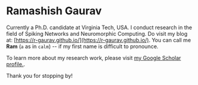 <!-- ## Hi there 👋
**R-Gaurav/R-Gaurav** is a ✨ _special_ ✨ repository because its `README.md` (this file) appears on your GitHub profile.

Here are some ideas to get you started:

- 🔭 I’m currently working on ...
- 🌱 I’m currently learning ...
- 👯 I’m looking to collaborate on ...
- 🤔 I’m looking for help with ...
- 💬 Ask me about ...
- 📫 How to reach me: ...
- 😄 Pronouns: ...
- ⚡ Fun fact: ...
-->

# Ramashish Gaurav

Currently a Ph.D. candidate at Virginia Tech, USA. I conduct research in the field of Spiking Networks and Neuromorphic Computing. Do visit my blog at: [https://r-gaurav.github.io/](https://r-gaurav.github.io/). You can call me **Ram** (`a` as in `calm`) -- if my first name is difficult to pronounce. 

To learn more about my research work, please visit [my Google Scholar profile.](https://scholar.google.co.in/citations?user=wcTHd4gAAAAJ&hl=en). 

Thank you for stopping by!
